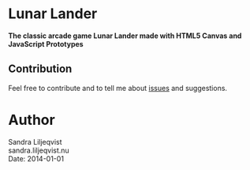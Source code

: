Lunar Lander
============
**The classic arcade game Lunar Lander made with HTML5 Canvas and JavaScript Prototypes**

Contribution
------------
Feel free to contribute and to tell me about [issues](https://github.com/Sanlil/lunarlander/issues) and suggestions.

Author
======
Sandra Liljeqvist  
sandra.liljeqvist.nu  
Date: 2014-01-01
